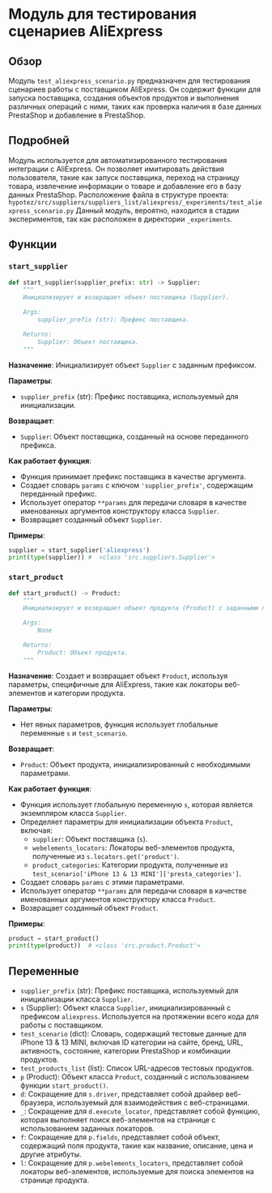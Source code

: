 # Модуль для тестирования сценариев AliExpress

## Обзор

Модуль `test_aliexpress_scenario.py` предназначен для тестирования сценариев работы с поставщиком AliExpress. Он содержит функции для запуска поставщика, создания объектов продуктов и выполнения различных операций с ними, таких как проверка наличия в базе данных PrestaShop и добавление в PrestaShop.

## Подробней

Модуль используется для автоматизированного тестирования интеграции с AliExpress. Он позволяет имитировать действия пользователя, такие как запуск поставщика, переход на страницу товара, извлечение информации о товаре и добавление его в базу данных PrestaShop.
Расположение файла в структуре проекта: `hypotez/src/suppliers/suppliers_list/aliexpress/_experiments/test_aliexpress_scenario.py`
Данный модуль, вероятно, находится в стадии экспериментов, так как расположен в директории `_experiments`.

## Функции

### `start_supplier`

```python
def start_supplier(supplier_prefix: str) -> Supplier:
    """
    Инициализирует и возвращает объект поставщика (Supplier).

    Args:
        supplier_prefix (str): Префикс поставщика.

    Returns:
        Supplier: Объект поставщика.
    """
```

**Назначение**: Инициализирует объект `Supplier` с заданным префиксом.

**Параметры**:

-   `supplier_prefix` (str): Префикс поставщика, используемый для инициализации.

**Возвращает**:

-   `Supplier`: Объект поставщика, созданный на основе переданного префикса.

**Как работает функция**:

-   Функция принимает префикс поставщика в качестве аргумента.
-   Создает словарь `params` с ключом `'supplier_prefix'`, содержащим переданный префикс.
-   Использует оператор `**params` для передачи словаря в качестве именованных аргументов конструктору класса `Supplier`.
-   Возвращает созданный объект `Supplier`.

**Примеры**:

```python
supplier = start_supplier('aliexpress')
print(type(supplier)) #  <class 'src.suppliers.Supplier'>
```

### `start_product`

```python
def start_product() -> Product:
    """
    Инициализирует и возвращает объект продукта (Product) с заданными параметрами.

    Args:
        None

    Returns:
        Product: Объект продукта.
    """
```

**Назначение**: Создает и возвращает объект `Product`, используя параметры, специфичные для AliExpress, такие как локаторы веб-элементов и категории продукта.

**Параметры**:

-   Нет явных параметров, функция использует глобальные переменные `s` и `test_scenario`.

**Возвращает**:

-   `Product`: Объект продукта, инициализированный с необходимыми параметрами.

**Как работает функция**:

-   Функция использует глобальную переменную `s`, которая является экземпляром класса `Supplier`.
-   Определяет параметры для инициализации объекта `Product`, включая:
    -   `supplier`: Объект поставщика (`s`).
    -   `webelements_locators`: Локаторы веб-элементов продукта, полученные из `s.locators.get('product')`.
    -   `product_categories`: Категории продукта, полученные из `test_scenario['iPhone 13 & 13 MINI']['presta_categories']`.
-   Создает словарь `params` с этими параметрами.
-   Использует оператор `**params` для передачи словаря в качестве именованных аргументов конструктору класса `Product`.
-   Возвращает созданный объект `Product`.

**Примеры**:

```python
product = start_product()
print(type(product))  # <class 'src.product.Product'>
```

## Переменные

-   `supplier_prefix` (str): Префикс поставщика, используемый для инициализации класса `Supplier`.
-   `s` (Supplier): Объект класса `Supplier`, инициализированный с префиксом `aliexpress`. Используется на протяжении всего кода для работы с поставщиком.
-   `test_scenario` (dict): Словарь, содержащий тестовые данные для iPhone 13 & 13 MINI, включая ID категории на сайте, бренд, URL, активность, состояние, категории PrestaShop и комбинации продуктов.
-   `test_products_list` (list): Список URL-адресов тестовых продуктов.
-   `p` (Product): Объект класса `Product`, созданный с использованием функции `start_product()`.
-   `d`:  Сокращение для `s.driver`, представляет собой драйвер веб-браузера, используемый для взаимодействия с веб-страницами.
-   `_`:  Сокращение для `d.execute_locator`, представляет собой функцию, которая выполняет поиск веб-элементов на странице с использованием заданных локаторов.
-   `f`:  Сокращение для `p.fields`, представляет собой объект, содержащий поля продукта, такие как название, описание, цена и другие атрибуты.
-   `l`:  Сокращение для `p.webelements_locators`, представляет собой локаторы веб-элементов, используемые для поиска элементов на странице продукта.